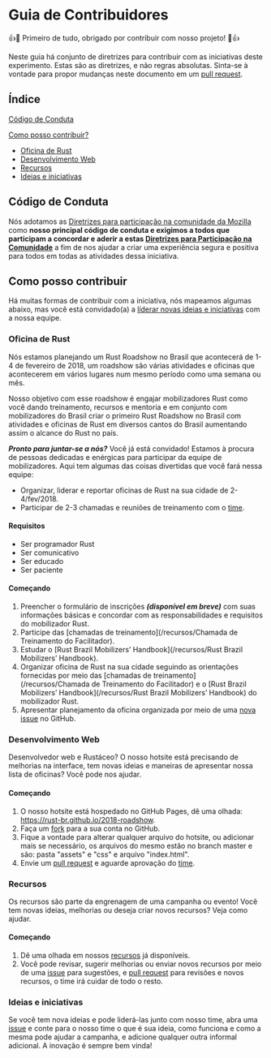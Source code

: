 # Guia de Contribuidores

:+1::tada: Primeiro de tudo, obrigado por contribuir com nosso projeto! :tada::+1:

Neste guia há conjunto de diretrizes para contribuir com as iniciativas deste experimento. Estas são as diretrizes, e não regras absolutas. Sinta-se à vontade para propor mudanças neste documento em um [pull request](https://help.github.com/articles/about-pull-requests/).

## Índice

[Código de Conduta](#código-de-conduta)

[Como posso contribuir?](#como-posso-contribuir)
  * [Oficina de Rust](#oficina-de-rust)
  * [Desenvolvimento Web](#desenvolvimento-web)
  * [Recursos](#recursos)
  * [Ideias e iniciativas](#ideias-e-iniciativas)

## Código de Conduta
Nós adotamos as [Diretrizes para participação na comunidade da Mozilla](https://www.mozilla.org/pt-BR/about/governance/policies/participation/) como **nosso principal código de conduta e exigimos a todos que participam a concordar e aderir a estas [Diretrizes para Participação na Comunidade](https://www.mozilla.org/pt-BR/about/governance/policies/participation/)** a fim de nos ajudar a criar uma experiência segura e positiva para todos em todas as atividades dessa iniciativa.

## Como posso contribuir
Há muitas formas de contribuir com a iniciativa, nós mapeamos algumas abaixo, mas você está convidado(a) a [líderar novas ideias e iniciativas](#ideias-e-iniciativas) com a nossa equipe.

### Oficina de Rust

Nós estamos planejando um Rust Roadshow no Brasil que acontecerá de 1-4 de fevereiro de 2018, um roadshow são várias atividades e oficinas que acontecerem em vários lugares num mesmo período como uma semana ou mês.

Nosso objetivo com esse roadshow é engajar mobilizadores Rust como você dando treinamento, recursos e mentoria e em conjunto com mobilizadores do Brasil criar o primeiro Rust Roadshow no Brasil com atividades e oficinas de Rust em diversos cantos do Brasil aumentando assim o alcance do Rust no país.

***Pronto para juntar-se a nós?*** Você já está convidado! Estamos à procura de pessoas dedicadas e enérgicas para participar da equipe de mobilizadores. Aqui tem algumas das coisas divertidas que você fará nessa equipe:
* Organizar, liderar e reportar oficinas de Rust na sua cidade de 2-4/fev/2018.
* Participar de 2-3 chamadas e reuniões de treinamento com o [time](https://github.com/rust-br/2018-roadshow#time).
#### Requisitos
* Ser programador Rust
* Ser comunicativo
* Ser educado
* Ser paciente
#### Começando
1. Preencher o formulário de inscrições ***(disponível em breve)*** com suas informações básicas e concordar com as responsabilidades e requisitos do mobilizador Rust.
2. Participe das [chamadas de treinamento](/recursos/Chamada de Treinamento do Facilitador).
3. Estudar o [Rust Brazil Mobilizers’ Handbook](/recursos/Rust Brazil Mobilizers’ Handbook).
4. Organizar oficina de Rust na sua cidade seguindo as orientações fornecidas por meio das [chamadas de treinamento](/recursos/Chamada de Treinamento do Facilitador) e o [Rust Brazil Mobilizers’ Handbook](/recursos/Rust Brazil Mobilizers’ Handbook) do mobilizador Rust.
5. Apresentar planejamento da oficina organizada por meio de uma [nova issue](https://github.com/rust-br/2018-roadshow/issues/new) no GitHub.

### Desenvolvimento Web
Desenvolvedor web e Rustáceo? O nosso hotsite está precisando de melhorias na interface, tem novas ideias e maneiras de apresentar nossa lista de oficinas? Você pode nos ajudar.
#### Começando
1. O nosso hotsite está hospedado no GitHub Pages, dê uma olhada: https://rust-br.github.io/2018-roadshow.
2. Faça um [fork](https://github.com/rust-br/2018-roadshow#fork-destination-box) para a sua conta no GitHub.
3. Fique a vontade para alterar qualquer arquivo do hotsite, ou adicionar mais se necessário, os arquivos do mesmo estão no branch master e são: pasta "assets" e "css" e arquivo "index.html".
4. Envie um [pull request](https://help.github.com/articles/about-pull-requests/) e aguarde aprovação do [time](https://github.com/rust-br/2018-roadshow#time).
### Recursos
Os recursos são parte da engrenagem de uma campanha ou evento! Você tem novas ideias, melhorias ou deseja criar novos recursos? Veja como ajudar.
#### Começando
1. Dê uma olhada em nossos [recursos](recursos) já disponíveis.
2. Você pode revisar, sugerir melhorias ou enviar novos recursos por meio de uma [issue](https://github.com/rust-br/2018-roadshow/issues/new) para sugestões, e [pull request](https://help.github.com/articles/about-pull-requests/) para revisões e novos recursos, o time irá cuidar de todo o resto.
### Ideias e iniciativas
Se você tem nova ideias e pode liderá-las junto com nosso time, abra uma [issue](https://github.com/rust-br/2018-roadshow/issues/new) e conte para o nosso time o que é sua ideia, como funciona e como a mesma pode ajudar a campanha, e adicione qualquer outra informal adicional. A inovação é sempre bem vinda!
